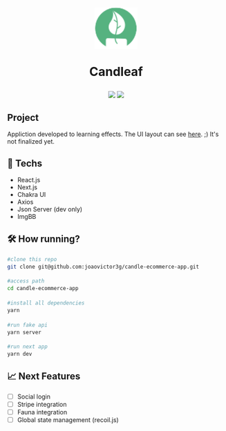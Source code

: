 <h1 align="center" display="flex">
  <img alt="Candle logo" title="podcastr" src="./public/icon.svg" width="100px" />

Candleaf

</h1>

<div align="center">
    <img src="https://img.shields.io/badge/joaovictor3g-Candle-APP" />
    <img src="https://img.shields.io/badge/license-MIT-green"/>
</div>

## Project

Appliction developed to learning effects. The UI layout can see [here](<https://www.figma.com/file/NDNtKPfCKX2pmfNYoqMsIb/E-Commerce-UI-KIT-(Community)?node-id=116%3A1557>). ;)
It's not finalized yet.

## 🚀 Techs

- React.js
- Next.js
- Chakra UI
- Axios
- Json Server (dev only)
- ImgBB

## 🛠️ How running?

```bash
#clone this repo
git clone git@github.com:joaovictor3g/candle-ecommerce-app.git

#access path
cd candle-ecommerce-app

#install all dependencies
yarn

#run fake api
yarn server

#run next app
yarn dev
```

## 📈 Next Features

- [ ] Social login
- [ ] Stripe integration
- [ ] Fauna integration
- [ ] Global state management (recoil.js)
